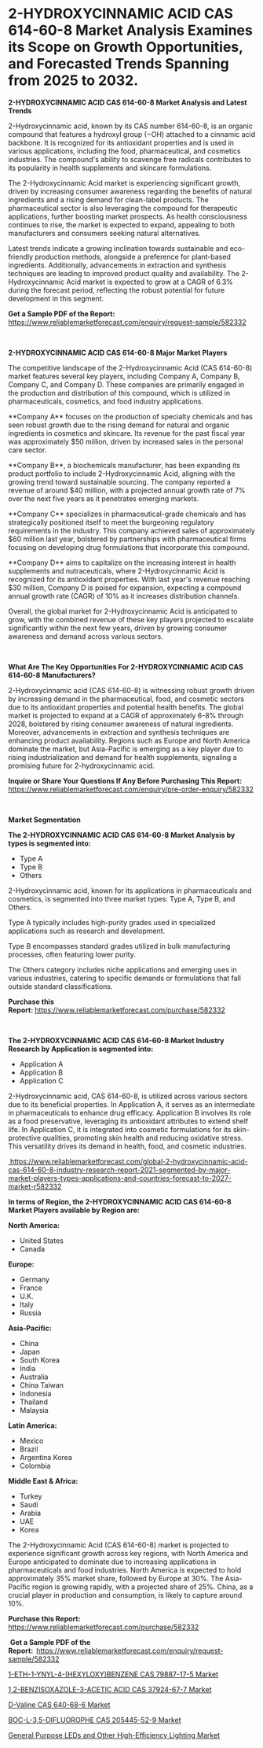 <p><h1>2-HYDROXYCINNAMIC ACID CAS 614-60-8 Market Analysis Examines its Scope on Growth Opportunities, and Forecasted Trends Spanning from 2025 to 2032.</h1></p><p><strong>2-HYDROXYCINNAMIC ACID CAS 614-60-8 Market Analysis and Latest Trends</strong></p>
<p><p>2-Hydroxycinnamic acid, known by its CAS number 614-60-8, is an organic compound that features a hydroxyl group (−OH) attached to a cinnamic acid backbone. It is recognized for its antioxidant properties and is used in various applications, including the food, pharmaceutical, and cosmetics industries. The compound's ability to scavenge free radicals contributes to its popularity in health supplements and skincare formulations.</p><p>The 2-Hydroxycinnamic Acid market is experiencing significant growth, driven by increasing consumer awareness regarding the benefits of natural ingredients and a rising demand for clean-label products. The pharmaceutical sector is also leveraging the compound for therapeutic applications, further boosting market prospects. As health consciousness continues to rise, the market is expected to expand, appealing to both manufacturers and consumers seeking natural alternatives.</p><p>Latest trends indicate a growing inclination towards sustainable and eco-friendly production methods, alongside a preference for plant-based ingredients. Additionally, advancements in extraction and synthesis techniques are leading to improved product quality and availability. The 2-Hydroxycinnamic Acid market is expected to grow at a CAGR of 6.3% during the forecast period, reflecting the robust potential for future development in this segment.</p></p>
<p><strong>Get a Sample PDF of the Report:&nbsp;</strong> <a href="https://www.reliablemarketforecast.com/enquiry/request-sample/582332?utm_campaign=1899&utm_medium=2&utm_source=Github&utm_content=ia&utm_term=23032025&utm_id=2-hydroxycinnamic-acid-cas-614-60-8">https://www.reliablemarketforecast.com/enquiry/request-sample/582332</a></p>
<p>&nbsp;</p>
<p><strong>2-HYDROXYCINNAMIC ACID CAS 614-60-8 Major Market Players</strong></p>
<p><p>The competitive landscape of the 2-Hydroxycinnamic Acid (CAS 614-60-8) market features several key players, including Company A, Company B, Company C, and Company D. These companies are primarily engaged in the production and distribution of this compound, which is utilized in pharmaceuticals, cosmetics, and food industry applications.</p><p>**Company A** focuses on the production of specialty chemicals and has seen robust growth due to the rising demand for natural and organic ingredients in cosmetics and skincare. Its revenue for the past fiscal year was approximately $50 million, driven by increased sales in the personal care sector.</p><p>**Company B**, a biochemicals manufacturer, has been expanding its product portfolio to include 2-Hydroxycinnamic Acid, aligning with the growing trend toward sustainable sourcing. The company reported a revenue of around $40 million, with a projected annual growth rate of 7% over the next five years as it penetrates emerging markets.</p><p>**Company C** specializes in pharmaceutical-grade chemicals and has strategically positioned itself to meet the burgeoning regulatory requirements in the industry. This company achieved sales of approximately $60 million last year, bolstered by partnerships with pharmaceutical firms focusing on developing drug formulations that incorporate this compound.</p><p>**Company D** aims to capitalize on the increasing interest in health supplements and nutraceuticals, where 2-Hydroxycinnamic Acid is recognized for its antioxidant properties. With last year's revenue reaching $30 million, Company D is poised for expansion, expecting a compound annual growth rate (CAGR) of 10% as it increases distribution channels.</p><p>Overall, the global market for 2-Hydroxycinnamic Acid is anticipated to grow, with the combined revenue of these key players projected to escalate significantly within the next few years, driven by growing consumer awareness and demand across various sectors.</p></p>
<p>&nbsp;</p>
<p><strong>What Are The Key Opportunities For 2-HYDROXYCINNAMIC ACID CAS 614-60-8 Manufacturers?</strong></p>
<p><p>2-Hydroxycinnamic acid (CAS 614-60-8) is witnessing robust growth driven by increasing demand in the pharmaceutical, food, and cosmetic sectors due to its antioxidant properties and potential health benefits. The global market is projected to expand at a CAGR of approximately 6-8% through 2028, bolstered by rising consumer awareness of natural ingredients. Moreover, advancements in extraction and synthesis techniques are enhancing product availability. Regions such as Europe and North America dominate the market, but Asia-Pacific is emerging as a key player due to rising industrialization and demand for health supplements, signaling a promising future for 2-hydroxycinnamic acid.</p></p>
<p><strong>Inquire or Share Your Questions If Any Before Purchasing This Report:</strong> <a href="https://www.reliablemarketforecast.com/enquiry/pre-order-enquiry/582332?utm_campaign=1899&utm_medium=2&utm_source=Github&utm_content=ia&utm_term=23032025&utm_id=2-hydroxycinnamic-acid-cas-614-60-8">https://www.reliablemarketforecast.com/enquiry/pre-order-enquiry/582332</a></p>
<p>&nbsp;</p>
<p><strong>Market Segmentation</strong></p>
<p><strong>The 2-HYDROXYCINNAMIC ACID CAS 614-60-8 Market Analysis by types is segmented into:</strong></p>
<p><ul><li>Type A</li><li>Type B</li><li>Others</li></ul></p>
<p><p>2-Hydroxycinnamic acid, known for its applications in pharmaceuticals and cosmetics, is segmented into three market types: Type A, Type B, and Others. </p><p>Type A typically includes high-purity grades used in specialized applications such as research and development. </p><p>Type B encompasses standard grades utilized in bulk manufacturing processes, often featuring lower purity. </p><p>The Others category includes niche applications and emerging uses in various industries, catering to specific demands or formulations that fall outside standard classifications.</p></p>
<p><strong>Purchase this Report:&nbsp;</strong><a href="https://www.reliablemarketforecast.com/purchase/582332?utm_campaign=1899&utm_medium=2&utm_source=Github&utm_content=ia&utm_term=23032025&utm_id=2-hydroxycinnamic-acid-cas-614-60-8">https://www.reliablemarketforecast.com/purchase/582332</a></p>
<p>&nbsp;</p>
<p><strong>The 2-HYDROXYCINNAMIC ACID CAS 614-60-8 Market Industry Research by Application is segmented into:</strong></p>
<p><ul><li>Application A</li><li>Application B</li><li>Application C</li></ul></p>
<p><p>2-Hydroxycinnamic acid, CAS 614-60-8, is utilized across various sectors due to its beneficial properties. In Application A, it serves as an intermediate in pharmaceuticals to enhance drug efficacy. Application B involves its role as a food preservative, leveraging its antioxidant attributes to extend shelf life. In Application C, it is integrated into cosmetic formulations for its skin-protective qualities, promoting skin health and reducing oxidative stress. This versatility drives its demand in health, food, and cosmetic industries.</p></p>
<p><a href="https://www.reliablemarketforecast.com/global-2-hydroxycinnamic-acid-cas-614-60-8-industry-research-report-2021-segmented-by-major-market-players-types-applications-and-countries-forecast-to-2027-market-r582332?utm_campaign=1899&utm_medium=2&utm_source=Github&utm_content=ia&utm_term=23032025&utm_id=2-hydroxycinnamic-acid-cas-614-60-8">&nbsp;https://www.reliablemarketforecast.com/global-2-hydroxycinnamic-acid-cas-614-60-8-industry-research-report-2021-segmented-by-major-market-players-types-applications-and-countries-forecast-to-2027-market-r582332</a></p>
<p><strong>In terms of Region, the 2-HYDROXYCINNAMIC ACID CAS 614-60-8 Market Players available by Region are:</strong></p>
<p>
    <p> <strong> North America: </strong>
        <ul>
            <li>United States</li>
            <li>Canada</li>
        </ul>
        </p> 
    <p> <strong> Europe: </strong>
        <ul>
            <li>Germany</li>
            <li>France</li>
            <li>U.K.</li>
            <li>Italy</li>
            <li>Russia</li>
        </ul>
        </p> 
    <p> <strong> Asia-Pacific: </strong>
        <ul>
            <li>China</li>
            <li>Japan</li>
            <li>South Korea</li>
            <li>India</li>
            <li>Australia</li>
            <li>China Taiwan</li>
            <li>Indonesia</li>
            <li>Thailand</li>
            <li>Malaysia</li>
        </ul>
        </p> 
    <p> <strong> Latin America: </strong>
        <ul>
            <li>Mexico</li>
            <li>Brazil</li>
            <li>Argentina Korea</li>
            <li>Colombia</li>
        </ul>
        </p> 
    <p> <strong> Middle East & Africa: </strong>
        <ul>
            <li>Turkey</li>
            <li>Saudi</li>
            <li>Arabia</li>
            <li>UAE</li>
            <li>Korea</li>
        </ul>
    </p>
    </p>
<p><p>The 2-Hydroxycinnamic Acid (CAS 614-60-8) market is projected to experience significant growth across key regions, with North America and Europe anticipated to dominate due to increasing applications in pharmaceuticals and food industries. North America is expected to hold approximately 35% market share, followed by Europe at 30%. The Asia-Pacific region is growing rapidly, with a projected share of 25%. China, as a crucial player in production and consumption, is likely to capture around 10%.</p></p>
<p><strong>Purchase this Report: </strong><a href="https://www.reliablemarketforecast.com/purchase/582332?utm_campaign=1899&utm_medium=2&utm_source=Github&utm_content=ia&utm_term=23032025&utm_id=2-hydroxycinnamic-acid-cas-614-60-8">https://www.reliablemarketforecast.com/purchase/582332</a></p>
<p>&nbsp;<strong>Get a Sample PDF of the Report:&nbsp;&nbsp;</strong><a href="https://www.reliablemarketforecast.com/enquiry/request-sample/582332?utm_campaign=1899&utm_medium=2&utm_source=Github&utm_content=ia&utm_term=23032025&utm_id=2-hydroxycinnamic-acid-cas-614-60-8">https://www.reliablemarketforecast.com/enquiry/request-sample/582332</a></p>
<p><strong></strong></p>
<p><p><a href="https://github.com/ranewknaller/Market-Research-Report-List-1/blob/main/1-eth-1-ynyl-4-hexyloxybenzene-cas-79887-17-5-market.md?utm_campaign=1899&utm_medium=2&utm_source=Github&utm_content=ia&utm_term=23032025&utm_id=2-hydroxycinnamic-acid-cas-614-60-8">1-ETH-1-YNYL-4-(HEXYLOXY)BENZENE CAS 79887-17-5 Market</a></p><p><a href="https://github.com/sahoolipko6f/Market-Research-Report-List-1/blob/main/12-benzisoxazole-3-acetic-acid-cas-37924-67-7-market.md?utm_campaign=1899&utm_medium=2&utm_source=Github&utm_content=ia&utm_term=23032025&utm_id=2-hydroxycinnamic-acid-cas-614-60-8">1,2-BENZISOXAZOLE-3-ACETIC ACID CAS 37924-67-7 Market</a></p><p><a href="https://github.com/alawnhvicay/Market-Research-Report-List-1/blob/main/d-valine-cas-640-68-6-market.md?utm_campaign=1899&utm_medium=2&utm_source=Github&utm_content=ia&utm_term=23032025&utm_id=2-hydroxycinnamic-acid-cas-614-60-8">D-Valine CAS 640-68-6 Market</a></p><p><a href="https://github.com/rogetspate12/Market-Research-Report-List-1/blob/main/boc-l-35-difluorophe-cas-205445-52-9-market.md?utm_campaign=1899&utm_medium=2&utm_source=Github&utm_content=ia&utm_term=23032025&utm_id=2-hydroxycinnamic-acid-cas-614-60-8">BOC-L-3,5-DIFLUOROPHE CAS 205445-52-9 Market</a></p><p><a href="https://github.com/wraggfomath/Market-Research-Report-List-1/blob/main/general-purpose-leds-and-other-high-efficiency-lighting-market.md?utm_campaign=1899&utm_medium=2&utm_source=Github&utm_content=ia&utm_term=23032025&utm_id=2-hydroxycinnamic-acid-cas-614-60-8">General Purpose LEDs and Other High-Efficiency Lighting Market</a></p></p>